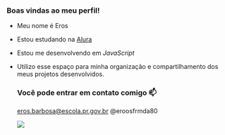 ### Boas vindas ao meu perfil!
- Meu nome é Eros


- Estou estudando na [Alura](https://www.alura.com.br)
- Estou me desenvolvendo em _JavaScript_
- Utilizo esse espaço para minha organização e compartilhamento dos meus projetos desenvolvidos.

  
  ### Você pode entrar em contato comigo 📫
  eros.barbosa@escola.pr.gov.br
  @eroosfrmda80

  ![](https://media1.tenor.com/m/eUmPpla_JXYAAAAC/money.gif)
